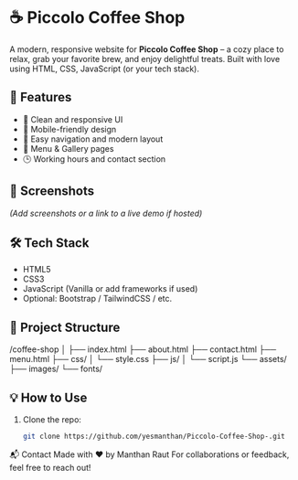 # ☕ Piccolo Coffee Shop

A modern, responsive website for **Piccolo Coffee Shop** – a cozy place to relax, grab your favorite brew, and enjoy delightful treats. Built with love using HTML, CSS, JavaScript (or your tech stack).

## 🚀 Features

- 🍰 Clean and responsive UI
- 📱 Mobile-friendly design
- 🧭 Easy navigation and modern layout
- 📸 Menu & Gallery pages
- 🕒 Working hours and contact section

## 📸 Screenshots

*(Add screenshots or a link to a live demo if hosted)*

## 🛠️ Tech Stack

- HTML5
- CSS3
- JavaScript (Vanilla or add frameworks if used)
- Optional: Bootstrap / TailwindCSS / etc.

## 📁 Project Structure

/coffee-shop │
├── index.html 
├── about.html
├── contact.html 
├── menu.html 
├── css/ 
  │ └── style.css 
  ├── js/ │ 
  └── script.js 
  └── assets/
  ├── images/ 
  └── fonts/

## 💡 How to Use

1. Clone the repo:
   ```bash
   git clone https://github.com/yesmanthan/Piccolo-Coffee-Shop-.git


📬 Contact
Made with ❤️ by Manthan Raut
For collaborations or feedback, feel free to reach out!

